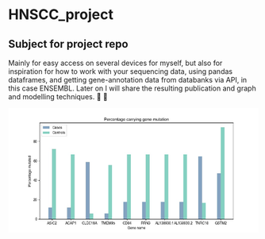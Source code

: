 # HNSCC_project

## Subject for project repo
Mainly for easy access on several devices for myself, but also for inspiration for
how to work with your sequencing data, using pandas dataframes, and getting gene-annotation data
from databanks via API, in this case ENSEMBL.
Later on I will share the resulting publication and graph and modelling techniques.
:panda_face: :snake:

![Graph of mutation prevalence in gene per group](https://github.com/AndreasAAR/HNSCC_project/blob/master/Graphs/Mutation_Prevalence.jpg?raw=true)


